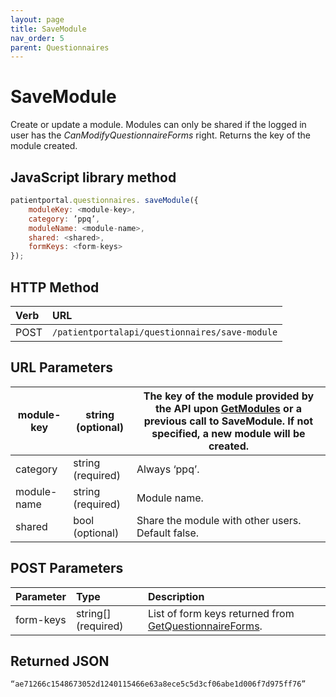 ```yaml
---
layout: page
title: SaveModule
nav_order: 5
parent: Questionnaires
---
```


# SaveModule

Create or update a module. Modules can only be shared if the logged in user has the _CanModifyQuestionnaireForms_ right. Returns the key of the module created.

## JavaScript library method

```javascript
patientportal.questionnaires. saveModule({
    moduleKey: <module-key>,
    category: ’ppq’,
    moduleName: <module-name>,
    shared: <shared>,
    formKeys: <form-keys>
});
```

## HTTP Method

| Verb | URL                                               |
|:-----|:--------------------------------------------------|
| POST | `/patientportalapi/questionnaires/save-module` |

## URL Parameters

| module-key | string (optional) | The key of the module provided by the API upon [GetModules](#_GetModules) or a previous call to SaveModule. If not specified, a new module will be created. |
| --- | --- | --- |
| category | string (required) | Always ‘ppq’. |
| module-name | string (required) | Module name. |
| shared | bool (optional) | Share the module with other users. Default false. |

## POST Parameters

| Parameter | Type   | Description                                                 |
|:----------|:-------|:------------------------------------------------------------|
| form-keys | string\[\] (required) | List of form keys returned from [GetQuestionnaireForms](#_GetQuestionnaireForms). |

## Returned JSON

```
“ae71266c1548673052d1240115466e63a8ece5c5d3cf06abe1d006f7d975ff76”
```
